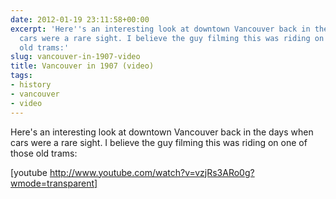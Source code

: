 ```yaml
---
date: 2012-01-19 23:11:58+00:00
excerpt: 'Here''s an interesting look at downtown Vancouver back in the days when
  cars were a rare sight. I believe the guy filming this was riding on one of those
  old trams:'
slug: vancouver-in-1907-video
title: Vancouver in 1907 (video)
tags:
- history
- vancouver
- video
---
```


Here's an interesting look at downtown Vancouver back in the days when cars were a rare sight. I believe the guy filming this was riding on one of those old trams:

[youtube http://www.youtube.com/watch?v=vzjRs3ARo0g?wmode=transparent]
